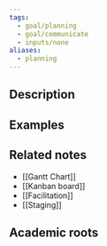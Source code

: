 ```yaml
---
tags:
  - goal/planning
  - goal/communicate
  - inputs/none
aliases:
  - planning
---
```


## Description


## Examples 


## Related notes 
- [[Gantt Chart]]
- [[Kanban board]]
- [[Facilitation]]
- [[Staging]]

## Academic roots
